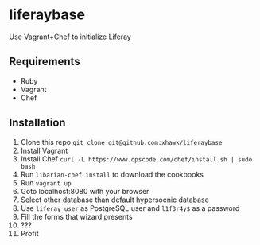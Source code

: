 liferaybase
===========

Use Vagrant+Chef to initialize Liferay

## Requirements
* Ruby
* Vagrant
* Chef

## Installation
1. Clone this repo `git clone git@github.com:xhawk/liferaybase`
2. Install Vagrant
3. Install Chef `curl -L https://www.opscode.com/chef/install.sh | sudo bash`
4. Run `libarian-chef install` to download the cookbooks
5. Run `vagrant up`
6. Goto localhost:8080 with your browser
7. Select other database than default hypersocnic database
8. Use `liferay_user` as PostgreSQL user and `l1f3r4y$` as a password
9. Fill the forms that wizard presents
10. ???
11. Profit
		
